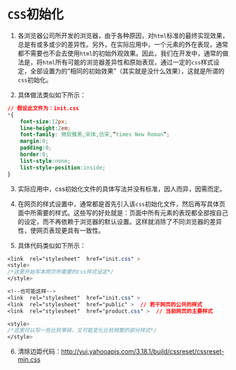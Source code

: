 # `CSS`初始化

1. 各浏览器公司所开发的浏览器，由于各种原因，对`html`标准的最终实现效果，总是有或多或少的差异性。另外，在实际应用中，一个元素的外在表现，通常都不需要也不会去使用`html`的初始外观效果。因此，我们在开发中，通常的做法是，将`html`所有可能的浏览器差异性和原始表现，通过一定的`css`样式设定，全部设置为的“相同的初始效果”（其实就是没什么效果），这就是所谓的`css`初始化。

2. 具体做法类似如下所示：

```css
// 假设此文件为：init.css
*{
	font-size:12px;
	line-height:2em;
	font-family: 微软雅黑,宋体,仿宋,”times New Roman”;
	margin:0;
	padding:0;
	border:0;
	list-style:none;
	list-style-position:inside;
}
```



3. 实际应用中，css初始化文件的具体写法并没有标准，因人而异，因需而定。

4. 在网页的样式设置中，通常都是首先引入该`css`初始化文件，然后再写具体页面中所需要的样式。这些写的好处就是：页面中所有元素的表现都全部按自己的设定，而不再依赖于浏览器的默认设置。这样就消除了不同浏览器的差异性，使网页表现更具有一致性。

5. 具体代码类似如下所示：

```css
<link  rel="stylesheet"  href="init.css" >
<style>
/*这里开始写本网页所需要的css样式设定*/
</style>

<!--也可能这样-->
<link  rel="stylesheet"  href="init.css" >
<link  rel="stylesheet"  href="public" >  // 若干网页的公共的样式
<link  rel="stylesheet"  href="product.css" >  // 当前网页的主要样式

<style>
/*这里可以写一些比较零碎，又可能变化比较频繁的部分样式*/
</style>
```

6. 清除边距代码：http://yui.yahooapis.com/3.18.1/build/cssreset/cssreset-min.css

